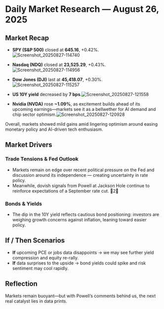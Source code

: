 # Daily Market Research — August 26, 2025

## Market Recap
- **SPY (S&P 500)** closed at **645.16**, +0.42%.![Screenshot_20250827-114740](https://github.com/user-attachments/assets/5a80b044-7310-4cce-99b5-9c820a5c51fa)
  
- **Nasdaq (NDQ)** closed at **23,525.29**, +0.43%.![Screenshot_20250827-114956](https://github.com/user-attachments/assets/208cd21e-b726-4c97-86f9-e77397f1cec5)
  
- **Dow Jones (DJI)** last at **45,418.07**, +0.30%.![Screenshot_20250827-115257](https://github.com/user-attachments/assets/03e024f0-7f9e-4bf4-bd5c-f3a3179d7379)
  
- **US 10Y yield** decreased by **7 bps**.![Screenshot_20250827-121558](https://github.com/user-attachments/assets/84722998-6a8e-4890-880c-ac370e5b7e05)
  
- **Nvidia (NVDA)** rose **~1.09%**, as excitement builds ahead of its upcoming earnings—markets see it as a bellwether for AI demand and chip sector optimism.![Screenshot_20250827-120928](https://github.com/user-attachments/assets/9118040c-0f66-485a-8ff2-881827fd480e)


Overall, markets showed mild gains amid lingering optimism around easing monetary policy and AI-driven tech enthusiasm.


## Market Drivers

###  Trade Tensions & Fed Outlook
- Markets remain on edge over recent political pressure on the Fed and discussion around its independence — creating uncertainty in rate policy. 
- Meanwhile, dovish signals from Powell at Jackson Hole continue to reinforce expectations of a September rate cut. 2

### Bonds & Yields
- The dip in the 10Y yield reflects cautious bond positioning: investors are weighing growth concerns against inflation, leaning toward easier policy.


##  If / Then Scenarios
- **If** upcoming PCE or jobs data disappoints → we may see further yield compression and equity re-rally.
- **If** data surprises to the upside → bond yields could spike and risk sentiment may cool rapidly.


## Reflection
Markets remain buoyant—but with Powell’s comments behind us, the next real catalyst lies in data prints.
